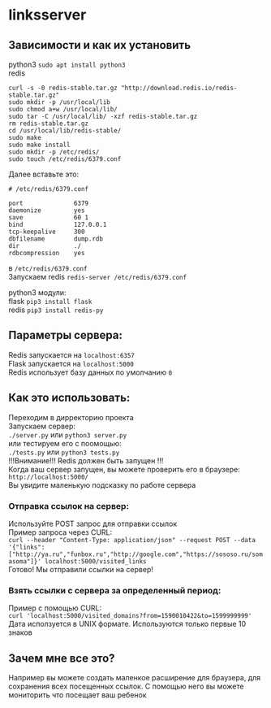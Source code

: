# linksserver  
## Зависимости и как их установить  

python3 `sudo apt install python3`  
redis  
```
curl -s -0 redis-stable.tar.gz "http://download.redis.io/redis-stable.tar.gz"
sudo mkdir -p /usr/local/lib
sudo chmod a+w /usr/local/lib/
sudo tar -C /usr/local/lib/ -xzf redis-stable.tar.gz
rm redis-stable.tar.gz
cd /usr/local/lib/redis-stable/
sudo make
sudo make install
sudo mkdir -p /etc/redis/
sudo touch /etc/redis/6379.conf
```  
Далее вставьте это:  
```
# /etc/redis/6379.conf
 
port              6379
daemonize         yes
save              60 1
bind              127.0.0.1
tcp-keepalive     300
dbfilename        dump.rdb
dir               ./
rdbcompression    yes
```  
в `/etc/redis/6379.conf`  
Запускаем redis `redis-server /etc/redis/6379.conf`  

python3 модули:  
flask `pip3 install flask`  
redis `pip3 install redis-py`  

## Параметры сервера:
Redis запускается на `localhost:6357`  
Flask запускается на `localhost:5000`  
Redis использует базу данных по умолчанию `0`  
## Как это использовать:
Переходим в дирректорию проекта  
Запускаем сервер:  
`./server.py` или `python3 server.py`  
или тестируем его с поомощью:  
`./tests.py` или `python3 tests.py`  
!!!Внимание!!! Redis должен быть запущен !!!  
Когда ваш сервер запущен, вы можете проверить его в браузере:  
`http://localhost:5000/`  
Вы увидите маленькую подсказку по работе сервера  
### Отправка ссылок на сервер:
Используйте POST запрос для отправки ссылок  
Пример запроса через CURL:  
`curl --header "Content-Type: application/json" --request POST --data '{"links":["http://ya.ru","funbox.ru","http://google.com","https://sososo.ru/somasoma"]}' localhost:5000/visited_links`  
Готово! Мы отправили ссылки на сервер!  
### Взять ссылки с сервера за определенный период:
Пример с помощью CURL:  
`curl 'localhost:5000/visited_domains?from=1590010422&to=1599999999'`  
Дата исползуется в UNIX формате. Используются только первые 10 знаков  

## Зачем мне все это?
Например вы можете создать маленкое расширение для браузера, для сохранения всех посещенных ссылок. С помощью него вы можете мониторить что посещает ваш ребенок
